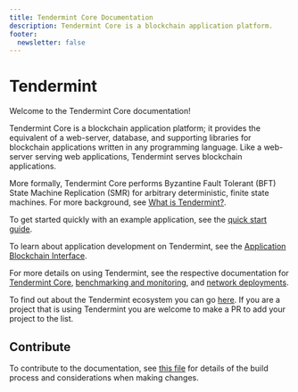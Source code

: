 ```yaml
---
title: Tendermint Core Documentation
description: Tendermint Core is a blockchain application platform.
footer:
  newsletter: false
---
```


# Tendermint

Welcome to the Tendermint Core documentation!

Tendermint Core is a blockchain application platform; it provides the equivalent
of a web-server, database, and supporting libraries for blockchain applications
written in any programming language. Like a web-server serving web applications,
Tendermint serves blockchain applications.

More formally, Tendermint Core performs Byzantine Fault Tolerant (BFT) State
Machine Replication (SMR) for arbitrary deterministic, finite state machines.
For more background, see [What is
Tendermint?](introduction/what-is-tendermint.md).

To get started quickly with an example application, see the [quick start
guide](introduction/quick-start.md).

To learn about application development on Tendermint, see the [Application
Blockchain
Interface](https://github.com/deepakdahiya/tendermint/tree/v0.34.x/spec/abci).

For more details on using Tendermint, see the respective documentation for
[Tendermint Core](tendermint-core/), [benchmarking and monitoring](tools/), and
[network deployments](networks/).

To find out about the Tendermint ecosystem you can go
[here](https://github.com/tendermint/awesome#ecosystem). If you are a project
that is using Tendermint you are welcome to make a PR to add your project to the
list.

## Contribute

To contribute to the documentation, see [this
file](https://github.com/deepakdahiya/tendermint/blob/main/docs/DOCS_README.md)
for details of the build process and considerations when making changes.
